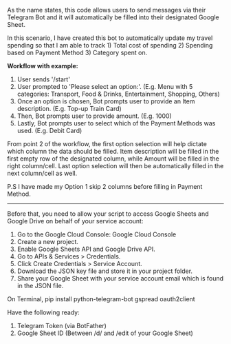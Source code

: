 As the name states, this code allows users to send messages via their Telegram Bot and it will automatically be filled into their designated Google Sheet.

In this scenario, I have created this bot to automatically update my travel spending so that I am able to track 1) Total cost of spending 2) Spending based on Payment Method 3) Category spent on.

**Workflow with example:**
1. User sends '/start'
2. User prompted to 'Please select an option:'. (E.g. Menu with 5 categories: Transport, Food & Drinks, Entertainment, Shopping, Others)
3. Once an option is chosen, Bot prompts user to provide an Item description. (E.g. Top-up Train Card)
4. Then, Bot prompts user to provide amount. (E.g. 1000)
5. Lastly, Bot prompts user to select which of the Payment Methods was used. (E.g. Debit Card)

From point 2 of the workflow, the first option selection will help dictate which column the data should be filled.
Item description will be filled in the first empty row of the designated column, while Amount will be filled in the right column/cell.
Last option selection will then be automatically filled in the next column/cell as well.

P.S I have made my Option 1 skip 2 columns before filling in Payment Method.

---

Before that, you need to allow your script to access Google Sheets and Google Drive on behalf of your service account: 
1. Go to the Google Cloud Console: Google Cloud Console
2. Create a new project.
3. Enable Google Sheets API and Google Drive API.
4. Go to APIs & Services > Credentials.
5. Click Create Credentials > Service Account.
6. Download the JSON key file and store it in your project folder.
7. Share your Google Sheet with your service account email which is found in the JSON file.

On Terminal,
pip install python-telegram-bot gspread oauth2client

Have the following ready:
1. Telegram Token (via BotFather)
2. Google Sheet ID (Between /d/ and /edit of your Google Sheet)
